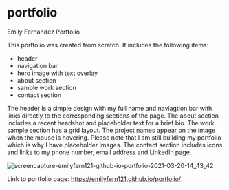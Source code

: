 # portfolio

Emily Fernandez Portfolio 

This portfolio was created from scratch. It includes the following items:       
- header
- navigation bar
- hero image with text overlay
- about section 
- sample work section
- contact section 

The header is a simple design with my full name and naviagtion bar with links directly to the corresponding sections of the page. The about section includes a recent headshot and placeholder text for a brief bio. The work sample section has a grid layout. The project names appear on the image when the mouse is hovering. Please note that I am still building my portfolio which is why I have placeholder images. The contact section includes icons and links to my phone number, email address and LinkedIn page. 

![screencapture-emilyfern121-github-io-portfolio-2021-03-20-14_43_42](https://user-images.githubusercontent.com/79679121/111882208-c8114800-898a-11eb-8318-6e211338809a.png)

Link to portfolio page: https://emilyfern121.github.io/portfolio/
